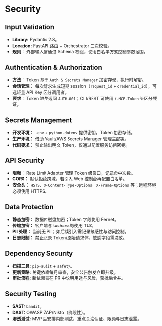 # Security

## Input Validation
- **Library:** Pydantic 2.8。
- **Location:** FastAPI 路由 + Orchestrator 二次校验。
- **规则：** 外部输入需通过 Schema 校验，使用白名单方式控制参数范围。

## Authentication & Authorization
- **方法：** Token 基于 `Auth & Secrets Manager` 加密存储，执行时解密。
- **会话管理：** 每次请求生成短期 session（`request_id` + `credential_id`），可选轻量 API Key 区分调用者。
- **要求：** Token 缺失返回 `AUTH-001`；CLI/REST 可使用 `X-MCP-Token` 头区分凭证。

## Secrets Management
- **开发环境：** `.env` + `python-dotenv` 提供密钥，Token 加密存储。
- **生产环境：** 借助 Vault/AWS Secrets Manager 管理主密钥。
- **代码要求：** 禁止输出明文 Token，仅通过配置服务访问密钥。

## API Security
- **限频：** Rate Limit Adapter 管理 Token 级窗口，记录命中次数。
- **CORS：** 默认拒绝跨域，若引入 Web 控制台再配置白名单。
- **安全头：** `HSTS`、`X-Content-Type-Options`、`X-Frame-Options` 等；远程环境必须使用 HTTPS。

## Data Protection
- **静态加密：** 数据库磁盘加密；Token 字段使用 Fernet。
- **传输加密：** 客户端与 tushare 均使用 TLS。
- **PII 处理：** 当前无 PII；如后续引入需记录敏感性与访问控制。
- **日志限制：** 禁止记录 Token/原始请求体，敏感字段需脱敏。

## Dependency Security
- **扫描工具:** `pip-audit` + `safety`。
- **更新策略:** 关键依赖每月审查，安全公告触发立即升级。
- **审批流程:** 新依赖需在 PR 中说明用途与风险，获批后合并。

## Security Testing
- **SAST:** `bandit`。
- **DAST:** OWASP ZAP/Nikto（阶段性）。
- **渗透测试:** MVP 后安排内部测试，重点关注认证、限频与日志泄露。

